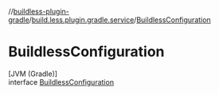 //[buildless-plugin-gradle](../../../index.md)/[build.less.plugin.gradle.service](../index.md)/[BuildlessConfiguration](index.md)

# BuildlessConfiguration

[JVM (Gradle)]\
interface [BuildlessConfiguration](index.md)
